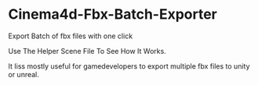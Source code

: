 # Cinema4d-Fbx-Batch-Exporter
Export Batch of fbx files with one click

Use The Helper Scene File To See How It Works.

It Iiss mostly useful for gamedevelopers to export multiple fbx files to unity or unreal.
